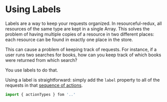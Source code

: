 # Using Labels

Labels are a way to keep your requests organized. In resourceful-redux, all
resources of the same type are kept in a single Array. This solves the problem
of having multiple copies of a resource in two different places: each resource
can be found in exactly one place in the store.

This can cause a problem of keeping track of requests. For instance, if a user
runs two searches for books, how can you keep track of which books were returned
from which search?

You use labels to do that.

Using a label is straightforward: simply add the `label` property to all of the
requests in that [sequence of actions](./crud-actions.md).

```js
import { actionTypes } fom '..'
```
